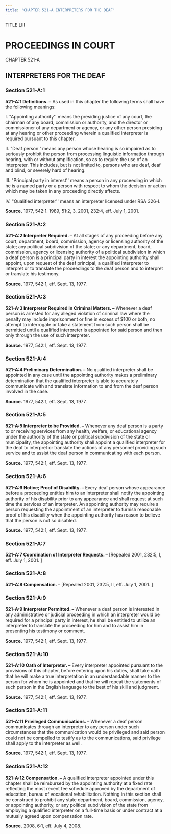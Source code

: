 ```yaml
---
title: 'CHAPTER 521-A INTERPRETERS FOR THE DEAF'
---
```


TITLE LIII
                                             
PROCEEDINGS IN COURT
====================

CHAPTER 521-A
                                             
INTERPRETERS FOR THE DEAF
-------------------------

### Section 521-A:1

 **521-A:1 Definitions. –** As used in this chapter the following
terms shall have the following meanings:
                                             
 I. "Appointing authority'' means the presiding justice of any court,
the chairman of any board, commission or authority, and the director or
commissioner of any department or agency, or any other person presiding
at any hearing or other proceeding wherein a qualified interpreter is
required pursuant to this chapter.
                                             
 II. "Deaf person'' means any person whose hearing is so impaired as
to seriously prohibit the person from processing linguistic information
through hearing, with or without amplification, so as to require the use
of an interpreter. This includes, but is not limited to, persons who are
deaf, deaf and blind, or severely hard of hearing.
                                             
 III. "Principal party in interest'' means a person in any proceeding
in which he is a named party or a person with respect to whom the
decision or action which may be taken in any proceeding directly
affects.
                                             
 IV. "Qualified interpreter'' means an interpreter licensed under RSA
326-I.

**Source.** 1977, 542:1. 1989, 51:2, 3. 2001, 232:4, eff. July 1, 2001.

### Section 521-A:2

 **521-A:2 Interpreter Required. –** At all stages of any proceeding
before any court, department, board, commission, agency or licensing
authority of the state; any political subdivision of the state; or any
department, board, commission, agency or licensing authority of a
political subdivision in which a deaf person is a principal party in
interest the appointing authority shall appoint, upon request of the
deaf principal, a qualified interpreter to interpret or to translate the
proceedings to the deaf person and to interpret or translate his
testimony.

**Source.** 1977, 542:1, eff. Sept. 13, 1977.

### Section 521-A:3

 **521-A:3 Interpreter Required in Criminal Matters. –** Whenever a
deaf person is arrested for any alleged violation of criminal law where
the penalty may include imprisonment or fine in excess of 
                                             $100 or both,
no attempt to interrogate or take a statement from such person shall be
permitted until a qualified interpreter is appointed for said person and
then only through the use of such interpreter.

**Source.** 1977, 542:1, eff. Sept. 13, 1977.

### Section 521-A:4

 **521-A:4 Preliminary Determination. –** No qualified interpreter
shall be appointed in any case until the appointing authority makes a
preliminary determination that the qualified interpreter is able to
accurately communicate with and translate information to and from the
deaf person involved in the case.

**Source.** 1977, 542:1, eff. Sept. 13, 1977.

### Section 521-A:5

 **521-A:5 Interpreter to be Provided. –** Whenever any deaf person
is a party to or receiving services from any health, welfare, or
educational agency under the authority of the state or political
subdivision of the state or municipality, the appointing authority shall
appoint a qualified interpreter for the deaf to interpret or translate
the actions of any personnel providing such service and to assist the
deaf person in communicating with each person.

**Source.** 1977, 542:1, eff. Sept. 13, 1977.

### Section 521-A:6

 **521-A:6 Notice; Proof of Disability. –** Every deaf person whose
appearance before a proceeding entitles him to an interpreter shall
notify the appointing authority of his disability prior to any
appearance and shall request at such time the services of an
interpreter. An appointing authority may require a person requesting the
appointment of an interpreter to furnish reasonable proof of his
disability when the appointing authority has reason to believe that the
person is not so disabled.

**Source.** 1977, 542:1, eff. Sept. 13, 1977.

### Section 521-A:7

 **521-A:7 Coordination of Interpreter Requests. –** 
                                             [Repealed 2001,
232:5, I, eff. July 1, 2001.
                                             ]

### Section 521-A:8

 **521-A:8 Compensation. –** 
                                             [Repealed 2001, 232:5, II, eff. July 1,
2001.
                                             ]

### Section 521-A:9

 **521-A:9 Interpreter Permitted. –** Whenever a deaf person is
interested in any administrative or judicial proceeding in which an
interpreter would be required for a principal party in interest, he
shall be entitled to utilize an interpreter to translate the proceeding
for him and to assist him in presenting his testimony or comment.

**Source.** 1977, 542:1, eff. Sept. 13, 1977.

### Section 521-A:10

 **521-A:10 Oath of Interpreter. –** Every interpreter appointed
pursuant to the provisions of this chapter, before entering upon his
duties, shall take oath that he will make a true interpretation in an
understandable manner to the person for whom he is appointed and that he
will repeat the statements of such person in the English language to the
best of his skill and judgment.

**Source.** 1977, 542:1, eff. Sept. 13, 1977.

### Section 521-A:11

 **521-A:11 Privileged Communications. –** Whenever a deaf person
communicates through an interpreter to any person under such
circumstances that the communication would be privileged and said person
could not be compelled to testify as to the communications, said
privilege shall apply to the interpreter as well.

**Source.** 1977, 542:1, eff. Sept. 13, 1977.

### Section 521-A:12

 **521-A:12 Compensation. –** A qualified interpreter appointed under
this chapter shall be reimbursed by the appointing authority at a fixed
rate reflecting the most recent fee schedule approved by the department
of education, bureau of vocational rehabilitation. Nothing in this
section shall be construed to prohibit any state department, board,
commission, agency, or appointing authority, or any political
subdivision of the state from employing a qualified interpreter on a
full-time basis or under contract at a mutually agreed upon compensation
rate.

**Source.** 2008, 6:1, eff. July 4, 2008.
